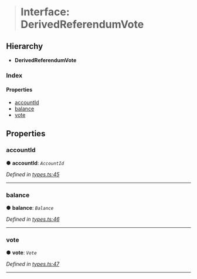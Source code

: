 > # Interface: DerivedReferendumVote

## Hierarchy

* **DerivedReferendumVote**

### Index

#### Properties

* [accountId](_types_.derivedreferendumvote.md#accountid)
* [balance](_types_.derivedreferendumvote.md#balance)
* [vote](_types_.derivedreferendumvote.md#vote)

## Properties

###  accountId

● **accountId**: *`AccountId`*

*Defined in [types.ts:45](https://github.com/polkadot-js/api/blob/d027eb0/packages/api-derive/src/types.ts#L45)*

___

###  balance

● **balance**: *`Balance`*

*Defined in [types.ts:46](https://github.com/polkadot-js/api/blob/d027eb0/packages/api-derive/src/types.ts#L46)*

___

###  vote

● **vote**: *`Vote`*

*Defined in [types.ts:47](https://github.com/polkadot-js/api/blob/d027eb0/packages/api-derive/src/types.ts#L47)*

___